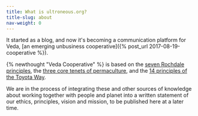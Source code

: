 ```yaml
---
title: What is ultroneous.org?
title-slug: about
nav-weight: 0
---
```


It started as a blog, and now it's becoming a communication platform for Veda, [an emerging unbusiness cooperative]({% post_url 2017-08-19-cooperative %}).

{% newthought "Veda Cooperative" %} is based on the [seven Rochdale principles](https://en.wikipedia.org/wiki/Rochdale_Principles), the [three core tenets of permaculture](https://en.wikipedia.org/wiki/Permaculture#Core_tenets_and_principles_of_design), and the [14 principles of the Toyota Way](https://en.wikipedia.org/wiki/The_Toyota_Way).

We are in the process of integrating these and other sources of knowledge about working together with people and planet into a written statement of our ethics, principles, vision and mission, to be published here at a later time.
